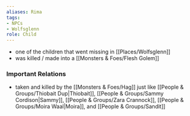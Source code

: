 ```yaml
---
aliases: Rima
tags: 
- NPCs
- Wolfsglenn
role: Child
---
```


* one of the children that went missing in [[Places/Wolfsglenn]]
* was killed / made into a [[Monsters & Foes/Flesh Golem]]

### Important Relations
- taken and killed by the [[Monsters & Foes/Hag]] just like [[People & Groups/Thiobait Dup|Thiobait]], [[People & Groups/Sammy Cordison|Sammy]], [[People & Groups/Zara Crannock]], [[People & Groups/Moira Waal|Moira]], and [[People & Groups/Sandit]]
